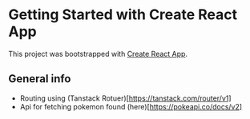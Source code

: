 # Getting Started with Create React App

This project was bootstrapped with [Create React App](https://github.com/facebook/create-react-app).

## General info

- Routing using (Tanstack Rotuer)[https://tanstack.com/router/v1]
- Api for fetching pokemon found (here)[https://pokeapi.co/docs/v2]
